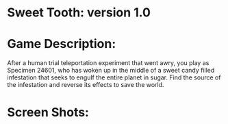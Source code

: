 
 # Sweet Tooth: version 1.0
 # Game Description: 
 After a human trial teleportation experiment that went awry,  you play as Specimen 24601, who has woken up in the middle of a sweet candy filled infestation that seeks to engulf the entire planet in sugar. Find the source of the infestation and reverse its effects to save the world.   
# Screen Shots: 

 
 
